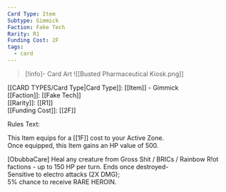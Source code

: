 ```yaml
---
Card Type: Item
Subtype: Gimmick
Faction: Fake Tech
Rarity: R1
Funding Cost: 2F
tags:
  - card
---
```

> [!info]- Card Art
> ![[Busted Pharmaceutical Kiosk.png]]

[[CARD TYPES/Card Type|Card Type]]: [[Item]] - Gimmick  
[[Faction]]: [[Fake Tech]]  
[[Rarity]]: [[R1]]  
[[Funding Cost]]: [[2F]]  

Rules Text:  

This Item equips for a [[1F]] cost to your Active Zone.   
Once equipped, this Item gains an HP value of 500.  

[ObubbaCare] Heal any creature from Gross Shit / BRICs / Rainbow R!ot factions - up to 150 HP per turn.
Ends once destroyed-   
Sensitive to electro attacks (2X DMG);  
5% chance to receive RARE HEROIN.  